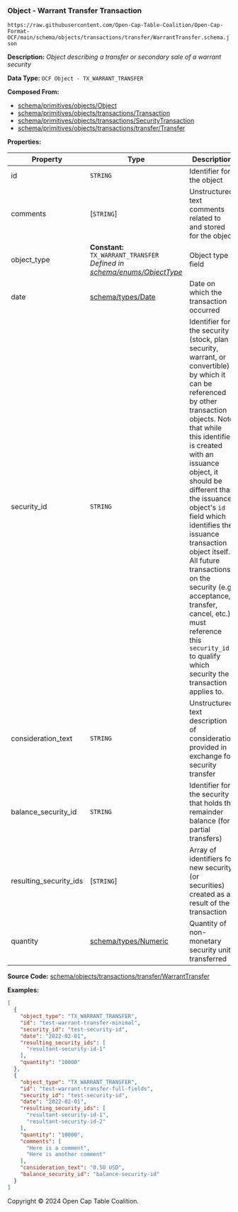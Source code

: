 ### Object - Warrant Transfer Transaction

`https://raw.githubusercontent.com/Open-Cap-Table-Coalition/Open-Cap-Format-OCF/main/schema/objects/transactions/transfer/WarrantTransfer.schema.json`

**Description:** _Object describing a transfer or secondary sale of a warrant security_

**Data Type:** `OCF Object - TX_WARRANT_TRANSFER`

**Composed From:**

- [schema/primitives/objects/Object](../../../primitives/objects/Object.md)
- [schema/primitives/objects/transactions/Transaction](../../../primitives/objects/transactions/Transaction.md)
- [schema/primitives/objects/transactions/SecurityTransaction](../../../primitives/objects/transactions/SecurityTransaction.md)
- [schema/primitives/objects/transactions/transfer/Transfer](../../../primitives/objects/transactions/transfer/Transfer.md)

**Properties:**

| Property               | Type                                                                                                         | Description                                                                                                                                                                                                                                                                                                                                                                                                                                                                                                 | Required   |
| ---------------------- | ------------------------------------------------------------------------------------------------------------ | ----------------------------------------------------------------------------------------------------------------------------------------------------------------------------------------------------------------------------------------------------------------------------------------------------------------------------------------------------------------------------------------------------------------------------------------------------------------------------------------------------------- | ---------- |
| id                     | `STRING`                                                                                                     | Identifier for the object                                                                                                                                                                                                                                                                                                                                                                                                                                                                                   | `REQUIRED` |
| comments               | [`STRING`]                                                                                                   | Unstructured text comments related to and stored for the object                                                                                                                                                                                                                                                                                                                                                                                                                                             | -          |
| object_type            | **Constant:** `TX_WARRANT_TRANSFER`</br>_Defined in [schema/enums/ObjectType](../../../enums/ObjectType.md)_ | Object type field                                                                                                                                                                                                                                                                                                                                                                                                                                                                                           | `REQUIRED` |
| date                   | [schema/types/Date](../../../types/Date.md)                                                                  | Date on which the transaction occurred                                                                                                                                                                                                                                                                                                                                                                                                                                                                      | `REQUIRED` |
| security_id            | `STRING`                                                                                                     | Identifier for the security (stock, plan security, warrant, or convertible) by which it can be referenced by other transaction objects. Note that while this identifier is created with an issuance object, it should be different than the issuance object's `id` field which identifies the issuance transaction object itself. All future transactions on the security (e.g. acceptance, transfer, cancel, etc.) must reference this `security_id` to qualify which security the transaction applies to. | `REQUIRED` |
| consideration_text     | `STRING`                                                                                                     | Unstructured text description of consideration provided in exchange for security transfer                                                                                                                                                                                                                                                                                                                                                                                                                   | -          |
| balance_security_id    | `STRING`                                                                                                     | Identifier for the security that holds the remainder balance (for partial transfers)                                                                                                                                                                                                                                                                                                                                                                                                                        | -          |
| resulting_security_ids | [`STRING`]                                                                                                   | Array of identifiers for new security (or securities) created as a result of the transaction                                                                                                                                                                                                                                                                                                                                                                                                                | `REQUIRED` |
| quantity               | [schema/types/Numeric](../../../types/Numeric.md)                                                            | Quantity of non-monetary security units transferred                                                                                                                                                                                                                                                                                                                                                                                                                                                         | `REQUIRED` |

**Source Code:** [schema/objects/transactions/transfer/WarrantTransfer](../../../../../../schema/objects/transactions/transfer/WarrantTransfer.schema.json)

**Examples:**

```json
[
  {
    "object_type": "TX_WARRANT_TRANSFER",
    "id": "test-warrant-transfer-minimal",
    "security_id": "test-security-id",
    "date": "2022-02-01",
    "resulting_security_ids": [
      "resultant-security-id-1"
    ],
    "quantity": "10000"
  },
  {
    "object_type": "TX_WARRANT_TRANSFER",
    "id": "test-warrant-transfer-full-fields",
    "security_id": "test-security-id",
    "date": "2022-02-01",
    "resulting_security_ids": [
      "resultant-security-id-1",
      "resultant-security-id-2"
    ],
    "quantity": "10000",
    "comments": [
      "Here is a comment",
      "Here is another comment"
    ],
    "consideration_text": "0.50 USD",
    "balance_security_id": "balance-security-id"
  }
]
```

Copyright © 2024 Open Cap Table Coalition.

